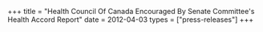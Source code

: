 +++
title = "Health Council Of Canada Encouraged By Senate Committee's Health Accord Report"
date = 2012-04-03
types = ["press-releases"]
+++
